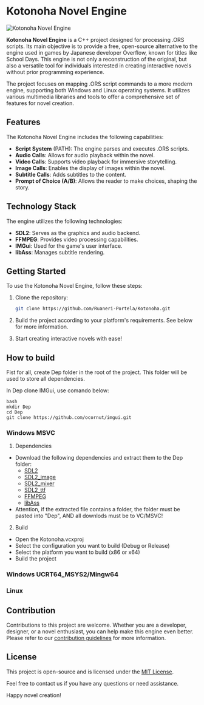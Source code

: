 # Kotonoha Novel Engine

![Kotonoha Novel Engine](https://github.com/Ruaneri-Portela/Kotonoha/blob/378c55fe9ea7277847b54267e8046a66357c9b21/Kotonoha.gif)

**Kotonoha Novel Engine** is a C++ project designed for processing .ORS scripts. Its main objective is to provide a free, open-source alternative to the engine used in games by Japanese developer Overflow, known for titles like School Days. This engine is not only a reconstruction of the original, but also a versatile tool for individuals interested in creating interactive novels without prior programming experience.

The project focuses on mapping .ORS script commands to a more modern engine, supporting both Windows and Linux operating systems. It utilizes various multimedia libraries and tools to offer a comprehensive set of features for novel creation.

## Features

The Kotonoha Novel Engine includes the following capabilities:

- **Script System** (PATH): The engine parses and executes .ORS scripts.
- **Audio Calls**: Allows for audio playback within the novel.
- **Video Calls**: Supports video playback for immersive storytelling.
- **Image Calls**: Enables the display of images within the novel.
- **Subtitle Calls**: Adds subtitles to the content.
- **Prompt of Choice (A/B)**: Allows the reader to make choices, shaping the story.

## Technology Stack

The engine utilizes the following technologies:

- **SDL2**: Serves as the graphics and audio backend.
- **FFMPEG**: Provides video processing capabilities.
- **IMGui**: Used for the game's user interface.
- **libAss**: Manages subtitle rendering.

## Getting Started

To use the Kotonoha Novel Engine, follow these steps:

1. Clone the repository:

    ```bash
    git clone https://github.com/Ruaneri-Portela/Kotonoha.git
    ```

2. Build the project according to your platform's requirements. See below for more information.

3. Start creating interactive novels with ease!

## How to build

Fist for all, create Dep folder in the root of the project. This folder will be used to store all dependencies.

In Dep clone IMGui, use comando below:

    bash
    mkdir Dep
    cd Dep
    git clone https://github.com/ocornut/imgui.git

### Windows MSVC

1. Dependencies

 - Download the following dependencies and extract them to the Dep folder:
   - [SDL2](https://www.libsdl.org/download-2.0.php)
   - [SDL2_image](https://www.libsdl.org/projects/SDL_image/)
   - [SDL2_mixer](https://www.libsdl.org/projects/SDL_mixer/)
   - [SDL2_ttf](https://www.libsdl.org/projects/SDL_ttf/)
   - [FFMPEG](https://github.com/ShiftMediaProject/FFmpeg/releases)
   - [libAss](https://github.com/ShiftMediaProject/libass/releases)
 - Attention, if the extracted file contains a folder, the folder must be pasted into "Dep", AND all downlods must be to VC/MSVC!


2. Build

 - Open the Kotonoha.vcxproj
 - Select the configuration you want to build (Debug or Release)
 - Select the platform you want to build (x86 or x64)
 - Build the project

### Windows UCRT64_MSYS2/Mingw64

### Linux

## Contribution

Contributions to this project are welcome. Whether you are a developer, designer, or a novel enthusiast, you can help make this engine even better. Please refer to our [contribution guidelines](CONTRIBUTING.md) for more information.

## License

This project is open-source and is licensed under the [MIT License](LICENSE.md).

Feel free to contact us if you have any questions or need assistance.

Happy novel creation!